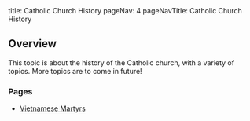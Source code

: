 <frontmatter>
  title: Catholic Church History
  pageNav: 4
  pageNavTitle: Catholic Church History
</frontmatter>

<br>

## Overview

This topic is about the history of the Catholic church, with a variety of topics. More topics are to come in future!

### Pages

- [Vietnamese Martyrs](/contents/catholic-church-history/vietnamese-martyrs.html)
